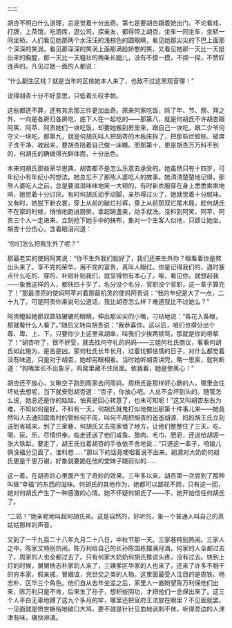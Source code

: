     二二 

   胡杏不明白什么道理，总是觉着十分出奇。第七是要胡杏跟着她出门。不论看戏，打牌，上茶馆，吃酒席，逛公司，探亲友，都得带上胡杏，坐车一同坐车，坐轿一同坐轿。人们看见她那两个水汪汪的浅棕色的圆眼睛，看见她那尖尖的下巴上面那个深深的笑涡，看见那深深的笑涡上面那满脸娇憨的笑，又看见她那一天比一天挺出来的胸膛，那一天比一天粗壮的两条长腿儿，没有不摸一摸，不捏一捏，不赞叹连声的。凡见过她一面的人都说：

   “什么翻生区桃？就是当年的区桃她本人来了，也敌不过这黑观音哪！”

   说得胡杏十分不好意思，只低着头咬手帕。

   这些都还不算，还有其余那三件更加出奇。原来何家吃饭，除了年、节、祭、拜之外，一向是各房归各房吃，底下人在一起吃的——那第八，就是何胡氏不许胡杏跟阿笑、阿苹、阿贵她们一块吃饭，却要她搬到房里来，跟自己一块吃，跟二少爷何守义一块吃。那第九，就是何胡氏叫人把胡杏的木板床拆了，把那些烂蚊帐、破席子洗干净、收起来，要胡杏陪着自己做一床睡。而那第十，更是胡杏万万料不到的，何胡氏的确做得光鲜体面，十分出色。

   本来何胡氏那些荣华恩典，胡杏都不是怎么乐意去承受的。她虽然只有十四岁，可年纪小有年纪小的想法。她总忘不了那熊人婆吃人的故事。她清清楚楚地记得，那熊人婆吃人之前，总是要滋滋味味地笑一大顿的。有时新衣服穿在身上悉悉索索地响，她觉着十分讨厌。有时何胡氏动手动脚，亲热得过火了，她就觉着十分腻味。又有时，她脱下新衣裳，穿上从前的破烂衫裤，穿上从前那双烂尾木屐，趁何胡氏不在家的时候，悄悄地跑进厨房，拿起碗盏来，动手就洗。没料到阿笑、阿苹、阿贵三个人一走进来，立刻抢下她手中的抹布，象对一个生客人似地，只顾让她坐。胡杏十分伤心，含着眼泪问道：

   “你们怎么把我生外了呢？”

   那最老实的使妈阿笑说：“你不生外我们就好了，我们还来生外你？眼看着你是熬出头来了。享不完的荣华，用不完的富贵，真叫人眼红。你是记得我们的，遇时塞点什么吃的、穿的，补贴补贴我们，就显得你有本心了。唉，看见你，就想起我——象我这样的人，都快四十岁了，名分没个名分，官职没个官职，这一辈子算完了！”那最漂亮的使妈阿苹对着那最机灵的使妈阿贵说：“我的年纪是大了一点，二十九了。可是阿贵你来说句公道话，我比胡杏怎么样？难道我比不过她么？”

   阿贵瞪起她那双圆轱辘辘的眼睛，伸出那尖尖的小嘴，刁钻地说：“各花入各眼，那就看什么人看了。”随后又转向胡杏说：“我恭喜你。这以后，咱们也得分出个尊、卑、上、下。只要你少上这里来胡串，叫我们少挨两顿骂，那就是你的带挈了！”胡杏听了，很不好受，就去找何守礼的妈妈——三姐何杜氏商议，看看何胡氏如此施为，是吉是凶。那何杜氏长年长月，过着忧郁怯懦的日子，对什么都觉着没有味道，只是对于胡杏，她却另眼相看。当时她听胡杏讲完，略一思索，就判断道：“狗嘴里长不出象牙，鸡窝里藏不住凤凰。依我看，她是使黑心！”

   胡杏还不放心，又瞅空子跑到周家去问周妈。周杨氏是那样好心肠的人，哪里会往坏处去想呢，当下就安慰胡杏道：“杏子，你放心吧。人总不会坏到头的。随管怎么说，她总还是你的姑姑。怕真是回心转意了，也未可知呢！”这又叫胡杏左右为难，不知如何是好。不料有一天，何胡氏就鬼打似地做出那第十件事儿来——她竟然叫人去通知震南村的管帐何不周，叫何不周把胡杏的爸爸胡源、妈妈胡王氏立刻送到省城来。到了三家巷，何胡氏又去周家借了地方，让他们整整住了三天。吃、喝、玩、乐，尽情供奉。临走还送了他们咸鱼、腊肉、毛巾、肥皂，还送给胡源一张大铁犁。要走了，胡王氏拉着胡杏的手依依不舍地说：“只道这一辈子，咱娘儿俩没福分见面了，谁料想……”那以下的话竟哽咽着说不出来。胡源对大奶奶何胡氏更是千恩万谢，好象就要跪在他的堂妹子跟前似的……

   这一着，在胡杏的心里面产生了奇妙的效果。三年多以来，胡杏第一次尝到了那种叫做“幸福”的东西的滋味。何胡氏的其他作为，她都可以鄙视不顾，只有这一回，她对何胡氏产生了一种感激的心情。她不怀疑何胡氏了——不，她开始信任何胡氏了。

   “二姑！”她亲昵地叫起何胡氏来。这是自然的，好听的，象一个普通人叫自己的真姑姑那样的声音。

   又到了一千九百二十八年九月二十八日，中秋节那一天。三家巷特别热闹。三家人之中，陈家又特别热闹。陈万利给自己的长孙陈国栋摆满月酒，何家的人全都过去了，周家的人也全都过去了。只有何家大奶奶何胡氏推说头疼，没有过去。快到上灯的时候，舅舅杨志朴家的人来了，三姨爹区华家的人也来了，还来了许多不相干的穷本家，假亲戚，冒姻谊，充世交之类的人物。这里面最受人注目的是周铁、杨志朴、区华三个角色。他们自从去年坐监之后，家里人一直盼望陈万利保他们出来，陈万利只是不肯，后来生了孙子，想积些阴功，才把他们一总保出来了。这三个人平白无辜地蹲了这九个多月的牢，哪里还把官府王法放在眼里？不见面就罢，一见面就是愤世嫉俗地破口大骂，要不就是针针见血地讽刺不休，听得旁边的人津津有味，痛快淋漓。

